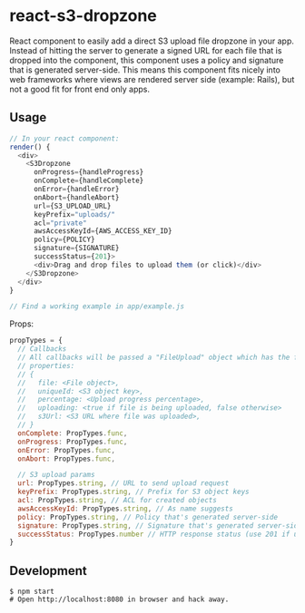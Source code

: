 # react-s3-dropzone

React component to easily add a direct S3 upload file dropzone in your
app. Instead of hitting the server to generate a signed URL for each file
that is dropped into the component, this component uses a policy and signature
that is generated server-side. This means this component fits nicely into
web frameworks where views are rendered server side (example: Rails), but not
a good fit for front end only apps.

## Usage

```javascript
// In your react component:
render() {
  <div>
    <S3Dropzone
      onProgress={handleProgress}
      onComplete={handleComplete}
      onError={handleError}
      onAbort={handleAbort}
      url={S3_UPLOAD_URL}
      keyPrefix="uploads/"
      acl="private"
      awsAccessKeyId={AWS_ACCESS_KEY_ID}
      policy={POLICY}
      signature={SIGNATURE}
      successStatus={201}>
      <div>Drag and drop files to upload them (or click)</div>
    </S3Dropzone>
  </div>
}

// Find a working example in app/example.js
```

Props:

```javascript
propTypes = {
  // Callbacks
  // All callbacks will be passed a "FileUpload" object which has the following
  // properties:
  // {
  //   file: <File object>,
  //   uniqueId: <S3 object key>,
  //   percentage: <Upload progress percentage>,
  //   uploading: <true if file is being uploaded, false otherwise>
  //   s3Url: <S3 URL where file was uploaded>,
  // }
  onComplete: PropTypes.func,
  onProgress: PropTypes.func,
  onError: PropTypes.func,
  onAbort: PropTypes.func,

  // S3 upload params
  url: PropTypes.string, // URL to send upload request
  keyPrefix: PropTypes.string, // Prefix for S3 object keys
  acl: PropTypes.string, // ACL for created objects
  awsAccessKeyId: PropTypes.string, // As name suggests
  policy: PropTypes.string, // Policy that's generated server-side
  signature: PropTypes.string, // Signature that's generated server-side
  successStatus: PropTypes.number // HTTP response status (use 201 if unsure)
}
```

## Development

```
$ npm start
# Open http://localhost:8080 in browser and hack away.
```
